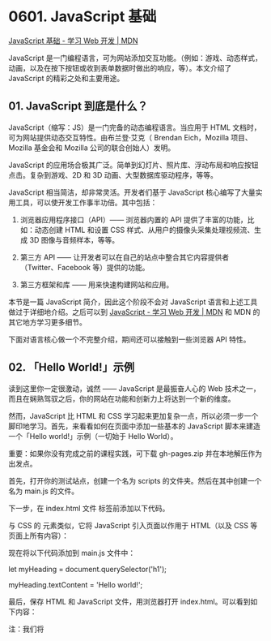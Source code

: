 # 0601. JavaScript 基础

[JavaScript 基础 - 学习 Web 开发 | MDN](https://developer.mozilla.org/zh-CN/docs/Learn/Getting_started_with_the_web/JavaScript_basics)

JavaScript 是一门编程语言，可为网站添加交互功能。（例如：游戏、动态样式，动画，以及在按下按钮或收到表单数据时做出的响应，等）。本文介绍了 JavaScript 的精彩之处和主要用途。

## 01. JavaScript 到底是什么？

JavaScript（缩写：JS）是一门完备的动态编程语言。当应用于 HTML 文档时，可为网站提供动态交互特性。由布兰登·艾克（ Brendan Eich，Mozilla 项目、Mozilla 基金会和 Mozilla 公司的联合创始人）发明。

JavaScript 的应用场合极其广泛。简单到幻灯片、照片库、浮动布局和响应按钮点击。复杂到游戏、2D 和 3D 动画、大型数据库驱动程序，等等。

JavaScript 相当简洁，却非常灵活。开发者们基于 JavaScript 核心编写了大量实用工具，可以使开发工作事半功倍。其中包括：

1. 浏览器应用程序接口（API）—— 浏览器内置的 API 提供了丰富的功能，比如：动态创建 HTML 和设置 CSS 样式、从用户的摄像头采集处理视频流、生成 3D 图像与音频样本，等等。

2. 第三方 API —— 让开发者可以在自己的站点中整合其它内容提供者（Twitter、Facebook 等）提供的功能。

3. 第三方框架和库 —— 用来快速构建网站和应用。

本节是一篇 JavaScript 简介，因此这个阶段不会对 JavaScript 语言和上述工具做过于详细地介绍。之后可以到 [JavaScript - 学习 Web 开发 | MDN](https://developer.mozilla.org/zh-CN/docs/Learn/JavaScript) 和 MDN 的其它地方学习更多细节。

下面对语言核心做一个不完整介绍，期间还可以接触到一些浏览器 API 特性。

## 02. 「Hello World!」示例

读到这里你一定很激动，诚然 —— JavaScript 是最振奋人心的 Web 技术之一，而且在娴熟驾驭之后，你的网站在功能和创新力上将达到一个新的维度。

然而，JavaScript 比 HTML 和 CSS 学习起来更加复杂一点，所以必须一步一个脚印地学习。首先，来看看如何在页面中添加一些基本的 JavaScript 脚本来建造一个「Hello world!」示例（一切始于 Hello World）。

重要：如果你没有完成之前的课程实践，可下载 gh-pages.zip 并在本地解压作为出发点。

首先，打开你的测试站点，创建一个名为 scripts 的文件夹。然后在其中创建一个名为 main.js 的文件。

下一步，在 index.html 文件 </head> 标签前添加以下代码。

<script src="scripts/main.js" defer></script>


与 CSS 的 <link> 元素类似，它将 JavaScript 引入页面以作用于 HTML（以及 CSS 等页面上所有内容）：

现在将以下代码添加到 main.js 文件中：

let myHeading = document.querySelector('h1');


myHeading.textContent = 'Hello world!';


最后，保存 HTML 和 JavaScript 文件，用浏览器打开 index.html。可以看到如下内容：

注：我们将 <script> 放在 HTML 文件的底部附近的原因是浏览器会按照代码在文件中的顺序加载 HTML。如果先加载的 JavaScript 期望修改其下方的 HTML，那么它可能由于 HTML 尚未被加载而失效。因此，将 JavaScript 代码放在 HTML 页面的底部附近通常是最好的策略。

发生了什么？

JavaScript 把页面的标题改成了「Hello world!」。首先用 querySelector () 函数获取标题的引用，并把它储存在 myHeading 变量中。这与 CSS 选择器的用法非常相像：若要对某个元素进行操作，首先得选择它。

之后，把 myHeading 变量的属性 textContent （标题内容）修改为「Hello world!」。

注：上面用到的两个函数都来自 文档对象模型 (DOM) API，均用于控制文档。

## 03. JavaScript 快速入门

我们来学习一些 JavaScript 的核心特性，从而更好地理解它的运行机制。学习这些知识很有意义，因为这些原理普遍适用于所有编程语言，掌握好它们，可以做到融会贯通。

重要：学习本节时，请尝试将示例代码输入到 JavaScript 控制台里看看会发生什么。JavaScript 控制台的更多信息请查看 浏览器开发者工具。

变量（Variable）

变量 是存储值的容器。要声明一个变量，先输入关键字 let 或 var，然后输入合适的名称：

let myVariable;


注：行末的分号表示当前语句结束，不过只有在单行内需要分割多条语句时，这个分号才是必须的。然而，一些人认为每条语句末尾加分号是一种好的风格。分号使用规则的更多细节请参阅 JavaScript 分号使用指南（英文页面）。

注：几乎任何内容都可以作为变量名，但还是有一些限制（请参阅 变量命名规则）。如果你不确定，还可以 验证变量名 是否有效。

注：JavaScript 对大小写敏感，myVariable 和 myvariable 是不同的。如果代码出现问题了，先检查一下大小写！

注：想要了解更多关于 var 和 let 的不同点，可以参阅 var 与 let 的区别。

变量定义后可以进行赋值：

myVariable = ' 李雷 ';

也可以将定义、赋值操作写在同一行：

let myVariable = ' 李雷 ';

可以直接通过变量名取得变量的值：

myVariable;


变量在赋值后是可以更改的：

let myVariable = ' 李雷 ';

myVariable = ' 韩梅梅 ';

注意变量可以有不同的 数据类型 ：

变量	解释	示例

String	字符串（一串文本）。字符串的值必须将用引号（单双均可，必须成对）扩起来。	let myVariable = ' 李雷 ';

Number	数字。无需引号。	let myVariable = 10;

Boolean	布尔值（真 / 假）。true/false 是 JS 里的特殊关键字，无需引号。	let myVariable = true;

Array	数组，用于在单一引用中存储多个值的结构。	let myVariable = [1, ' 李雷 ', ' 韩梅梅 ', 10];

元素引用方法：myVariable [0], myVariable [1] ……

Object	对象，JavaScript 里一切皆对象，一切皆可储存在变量里。这一点要牢记于心。	let myVariable = document.querySelector ('h1');

以及上面所有示例都是对象。

那么变量有什么用呢？我们说，编程时它们无所不在。如果值无法改变，那么就无法做任何动态的工作，比如发送个性化的问候，或是改变在图片库当前展示的图片。

注释

类似于 CSS，JavaScript 中可以添加注释。

/*


这里的所有内容

都是注释。

*/


如果注释只有一行，可以更简单地将注释放在两个斜杠之后，就像这样：

// 这是一条注释。

运算符

运算符 是一类数学符号，可以根据两个值（或变量）产生结果。以下表格中介绍了一些最简单的运算符，可以在浏览器控制台里尝试一下后面的示例。

译注：这里说「根据两个值（或变量）产生结果」是不严谨的，计算两个变量的运算符称为「二元运算符」，还有一元运算符和三元运算符，下表中的「取非」就是一元运算符。

运算符	解释	符号	示例

加	将两个数字相加，或拼接两个字符串。	+	6 + 9;

"Hello " + "world!";


减、乘、除	这些运算符操作与基础算术一致。只是乘法写作星号，除法写作斜杠。	-, *, /	9 - 3;

8 * 2; // 乘法在 JS 中是一个星号

9 / 3;


赋值运算符	为变量赋值（你之前已经见过这个符号了）	=	let myVariable = ' 李雷 ';

等于	测试两个值是否相等，并返回一个 true/false （布尔）值。	===	let myVariable = 3;

myVariable === 4; // false


不等于	和等于运算符相反，测试两个值是否不相等，并返回一个 true/false （布尔）值。	!==	let myVariable = 3;

myVariable !== 3; // false


取非	返回逻辑相反的值，比如当前值为真，则返回 false。	!	原式为真，但经取非后值为 false：

let myVariable = 3;


!(myVariable === 3); // false


运算符种类远不止这些，不过目前上表已经够用了。完整列表请参阅 表达式和运算符。

注：不同类型数据之间的计算可能出现奇怪的结果，因此必须正确引用变量，才能得出预期结果。比如在控制台输入 "35" + "25"，为什么不能得到 60？因为引号将数字转换成了字符串，所以结果是连接两个字符串而不是把两个数字相加。输入 35 + 25 才能得到正确结果。

条件语句

条件语句是一种代码结构，用来测试表达式的真假，并根据测试结果运行不同的代码。一个常用的条件语句是 if ... else。下面是一个示例：



if (...) 中的表达式进行测试，用（上文所提到的）等于运算符来比较变量 iceCream 与字符串 'chocolate' 是否相等。如果返回 true，则运行第一个代码块；如果返回 false，则跳过第一块直接运行 else 之后的第二个代码块。

函数（Function）

函数 用来封装可复用的功能。如果没有函数，一段特定的操作过程用几次就要重复写几次，而使用函数则只需写下函数名和一些简短的信息。之前已经涉及过一些函数，比如：



document.querySelector 和 alert 是浏览器内置的函数，随时可用。

如果代码中有一个类似变量名后加小括号 () 的东西，很可能就是一个函数。函数通常包括参数，参数中保存着一些必要的数据。它们位于括号内部，多个参数之间用逗号分开。

比如，alert () 函数在浏览器窗口内弹出一个警告框，还应为其提供一个字符串参数，以告诉它警告框里要显示的内容。

好消息是：人人都能定义自己的函数。下面的示例是为两个参数进行乘法运算的函数：



尝试在控制台运行这个函数，不妨多试几组参数，比如：


注：return 语句告诉浏览器当前函数返回 result 变量。这是一点很有必要，因为函数内定义的变量只能在函数内使用。这叫做变量的 作用域。（详见 变量作用域。）

事件

事件能为网页添加真实的交互能力。它可以捕捉浏览器操作并运行一些代码做为响应。最简单的事件是 点击事件，鼠标的点击操作会触发该事件。可尝试将下面的代码输入到控制台，然后点击页面的任意位置：

document.querySelector('html').onclick = function() {


alert (' 别戳我，我怕疼。');

}


将事件与元素绑定有许多方法。在这里选用了 <html> 元素，把一个匿名函数（就是没有命名的函数，这里的匿名函数包含单击鼠标时要运行的代码）赋值给了 html 的 onclick 属性。

请注意：

document.querySelector('html').onclick = function() {};


等价于

let myHTML = document.querySelector('html');


myHTML.onclick = function() {};


只是前者更简洁。

## 完善示例网页

现在你已经具备了一些 JavaScript 基础，下面来为示例网页添加一些更酷的特性。

添加一个图像切换器

这里将用新的 DOM API 为网页添加另一张图片，并用 JavaScript 使图片在点击时进行切换。

首先，找到另一张你想要在你的页面上展示的图片，且尺寸与第一张图片尽可能相同。

将这张图片储存在你的 images 目录下。

将图片重命名为 'firefox2.png'（去掉引号）。

打开 main.js 文件，输入下面的 JavaScript 代码 (请删除刚才的 "hello world" 脚本)：



保存所有文件并用浏览器打开 index.html 。点击图片可以发现它能够切换了！

这里首先把 <img> 元素的引用存放在 myImage 变量里。然后将这个变量的 onclick 事件与一个匿名函数绑定。每次点击图片时：

获取这张图片的 src 属性值。

用一个条件句来判断 src 的值是否等于原始图像的路径:

如果是，则将 src 的值改为第二张图片的路径，并在 <img> 内加载该图片。

如果不是（意味着它已经修改过）, 则把 src 的值重新设置为原始图片的路径，即原始状态。

添加个性化欢迎信息

下面来添加另一段代码，在用户初次进入站点时将网页的标题改成一段个性化欢迎信息（即在标题中添加用户的名字）。名字信息会由 Web Storage API 保存下来，即使用户关闭页面之后再重新打开，仍可得到之前的信息。还会添加一个选项，可以根据需要改变用户名字以更新欢迎信息。

打开 index.html，在 <script> 标签前添加以下代码，将在页面底部显示一个「切换用户」字样的按钮：

<button> 切换用户 </button>

将以下 JavaScript 代码原封不动添加到 main.js 文件底部，将获取新按钮和标题的引用，并保存至变量中：




该函数首先调用了 prompt () 函数，与 alert () 类似会弹出一个对话框。但是这里需要用户输入数据，并在确定后将数据存储在 myName 变量里。接下来将调用 localStorage API ，它可以将数据存储在浏览器中供后续获取。这里用 localStorage 的 setItem () 函数来创建一个 'name' 数据项，并把 myName 变量复制给它。最后将 textContent 属性设置为一个欢迎字符串加上这个新设置的名字。

接下来，添加以下的 if ... else 块。我们可以称之为初始化代码，因为它在页面初次读取时进行构造工作：




这里首次使用了取非运算符（逻辑非，用！表示）来检测 'name' 数据是否存在。若不存在，调用 setUserName () 创建。若存在（即用户上次访问时设置过），调用 getItem () 获取保存的名字，像上文的 setUserName () 那样设置 textContent。

最后，为按钮设置 onclick 事件处理器。按钮按下时运行 setUserName () 函数。这样用户就可以通过按这个按钮来自由设置新名字了：


第一次访问网页时，页面将询问用户名并发出一段个性化的信息。可随时点击按钮来改变用户名 。告诉你一个额外的福利，因为用户名是保存在 localStorage 里的，网页关闭后也不会丢失，所以重新打开浏览器时所设置的名字信息将依然存在：)

用户名为 null?

运行示例代码，弹出输入用户名的对话框，试着按下 取消 按钮。此时标题会显示为「Mozilla 酷毙了，null」。这是因为取消提示对话框后值将设置为 null，这是 JavaScript 中的一个特殊值，表示引用不存在。

也可以不输入任何名字直接按 确认，你的标题会显示为「Mozilla 酷毙了，」，原因么显而易见。

要避免这些问题，应该更新 setUserName () 来检查用户是否输入了 null 或者空名字：


用人话说就是：如果 myName 没有值或值为 null，就再次从头运行 setUserName ()。如果有值（上面的表达式结果不为真），就把值存储到 localStorage 并且设置标题。

## 小结

如果你按部就班完成本文的实践，那么最终可以得到以下页面 （可以查看我们的版本）：

若遇到问题，可以参考 GitHub 上的完整示例代码（[mdn-examples/html/mozilla-is-cool-scripted at master · roy-tian/mdn-examples](https://github.com/roy-tian/mdn-examples/tree/master/html/mozilla-is-cool-scripted)）进行对比。

本章介绍的 JavaScript 知识非常有限，更多内容请访问 [JavaScript - 学习 Web 开发 | MDN](https://developer.mozilla.org/zh-CN/docs/Learn/JavaScript)。

